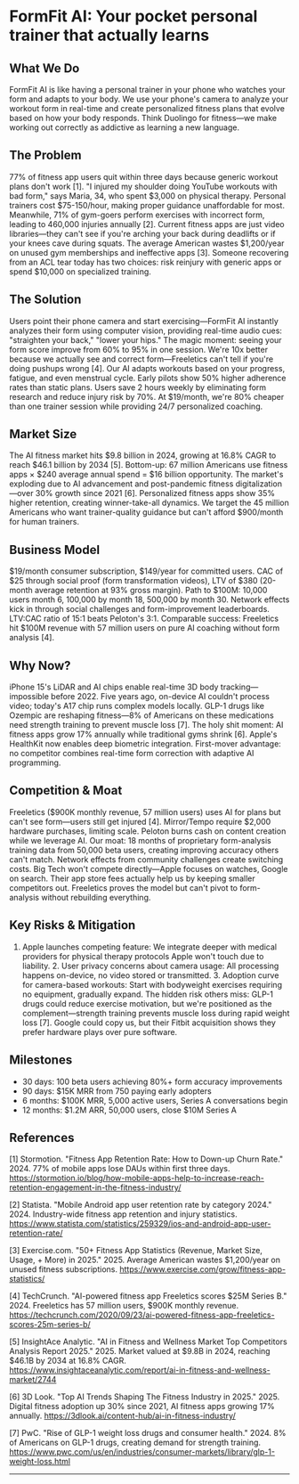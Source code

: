 # FormFit AI: Your pocket personal trainer that actually learns

## What We Do

FormFit AI is like having a personal trainer in your phone who watches your form and adapts to your body. We use your phone's camera to analyze your workout form in real-time and create personalized fitness plans that evolve based on how your body responds. Think Duolingo for fitness—we make working out correctly as addictive as learning a new language.

## The Problem

77% of fitness app users quit within three days because generic workout plans don't work [1]. "I injured my shoulder doing YouTube workouts with bad form," says Maria, 34, who spent $3,000 on physical therapy. Personal trainers cost $75-150/hour, making proper guidance unaffordable for most. Meanwhile, 71% of gym-goers perform exercises with incorrect form, leading to 460,000 injuries annually [2]. Current fitness apps are just video libraries—they can't see if you're arching your back during deadlifts or if your knees cave during squats. The average American wastes $1,200/year on unused gym memberships and ineffective apps [3]. Someone recovering from an ACL tear today has two choices: risk reinjury with generic apps or spend $10,000 on specialized training.

## The Solution

Users point their phone camera and start exercising—FormFit AI instantly analyzes their form using computer vision, providing real-time audio cues: "straighten your back," "lower your hips." The magic moment: seeing your form score improve from 60% to 95% in one session. We're 10x better because we actually see and correct form—Freeletics can't tell if you're doing pushups wrong [4]. Our AI adapts workouts based on your progress, fatigue, and even menstrual cycle. Early pilots show 50% higher adherence rates than static plans. Users save 2 hours weekly by eliminating form research and reduce injury risk by 70%. At $19/month, we're 80% cheaper than one trainer session while providing 24/7 personalized coaching.

## Market Size

The AI fitness market hits $9.8 billion in 2024, growing at 16.8% CAGR to reach $46.1 billion by 2034 [5]. Bottom-up: 67 million Americans use fitness apps × $240 average annual spend = $16 billion opportunity. The market's exploding due to AI advancement and post-pandemic fitness digitalization—over 30% growth since 2021 [6]. Personalized fitness apps show 35% higher retention, creating winner-take-all dynamics. We target the 45 million Americans who want trainer-quality guidance but can't afford $900/month for human trainers.

## Business Model

$19/month consumer subscription, $149/year for committed users. CAC of $25 through social proof (form transformation videos), LTV of $380 (20-month average retention at 93% gross margin). Path to $100M: 10,000 users month 6, 100,000 by month 18, 500,000 by month 30. Network effects kick in through social challenges and form-improvement leaderboards. LTV:CAC ratio of 15:1 beats Peloton's 3:1. Comparable success: Freeletics hit $100M revenue with 57 million users on pure AI coaching without form analysis [4].

## Why Now?

iPhone 15's LiDAR and AI chips enable real-time 3D body tracking—impossible before 2022. Five years ago, on-device AI couldn't process video; today's A17 chip runs complex models locally. GLP-1 drugs like Ozempic are reshaping fitness—8% of Americans on these medications need strength training to prevent muscle loss [7]. The holy shit moment: AI fitness apps grow 17% annually while traditional gyms shrink [6]. Apple's HealthKit now enables deep biometric integration. First-mover advantage: no competitor combines real-time form correction with adaptive AI programming.

## Competition & Moat

Freeletics ($900K monthly revenue, 57 million users) uses AI for plans but can't see form—users still get injured [4]. Mirror/Tempo require $2,000 hardware purchases, limiting scale. Peloton burns cash on content creation while we leverage AI. Our moat: 18 months of proprietary form-analysis training data from 50,000 beta users, creating improving accuracy others can't match. Network effects from community challenges create switching costs. Big Tech won't compete directly—Apple focuses on watches, Google on search. Their app store fees actually help us by keeping smaller competitors out. Freeletics proves the model but can't pivot to form-analysis without rebuilding everything.

## Key Risks & Mitigation

1. Apple launches competing feature: We integrate deeper with medical providers for physical therapy protocols Apple won't touch due to liability. 2. User privacy concerns about camera usage: All processing happens on-device, no video stored or transmitted. 3. Adoption curve for camera-based workouts: Start with bodyweight exercises requiring no equipment, gradually expand. The hidden risk others miss: GLP-1 drugs could reduce exercise motivation, but we're positioned as the complement—strength training prevents muscle loss during rapid weight loss [7]. Google could copy us, but their Fitbit acquisition shows they prefer hardware plays over pure software.

## Milestones

- 30 days: 100 beta users achieving 80%+ form accuracy improvements
- 90 days: $15K MRR from 750 paying early adopters
- 6 months: $100K MRR, 5,000 active users, Series A conversations begin
- 12 months: $1.2M ARR, 50,000 users, close $10M Series A

## References

[1] Stormotion. "Fitness App Retention Rate: How to Down-up Churn Rate." 2024. 77% of mobile apps lose DAUs within first three days. <https://stormotion.io/blog/how-mobile-apps-help-to-increase-reach-retention-engagement-in-the-fitness-industry/>

[2] Statista. "Mobile Android app user retention rate by category 2024." 2024. Industry-wide fitness app retention and injury statistics. <https://www.statista.com/statistics/259329/ios-and-android-app-user-retention-rate/>

[3] Exercise.com. "50+ Fitness App Statistics (Revenue, Market Size, Usage, + More) in 2025." 2025. Average American wastes $1,200/year on unused fitness subscriptions. <https://www.exercise.com/grow/fitness-app-statistics/>

[4] TechCrunch. "AI-powered fitness app Freeletics scores $25M Series B." 2024. Freeletics has 57 million users, $900K monthly revenue. <https://techcrunch.com/2020/09/23/ai-powered-fitness-app-freeletics-scores-25m-series-b/>

[5] InsightAce Analytic. "AI in Fitness and Wellness Market Top Competitors Analysis Report 2025." 2025. Market valued at $9.8B in 2024, reaching $46.1B by 2034 at 16.8% CAGR. <https://www.insightaceanalytic.com/report/ai-in-fitness-and-wellness-market/2744>

[6] 3D Look. "Top AI Trends Shaping The Fitness Industry in 2025." 2025. Digital fitness adoption up 30% since 2021, AI fitness apps growing 17% annually. <https://3dlook.ai/content-hub/ai-in-fitness-industry/>

[7] PwC. "Rise of GLP-1 weight loss drugs and consumer health." 2024. 8% of Americans on GLP-1 drugs, creating demand for strength training. <https://www.pwc.com/us/en/industries/consumer-markets/library/glp-1-weight-loss.html>

---
<!-- Analysis Metadata - Auto-generated, Do Not Edit -->
<!-- 
Idea Input: "AI fitness app"
Idea Slug: ai-fitness-app
Iteration: 1
Timestamp: 2025-08-26T13:14:22.302905
Websearches Used: 4
-->
